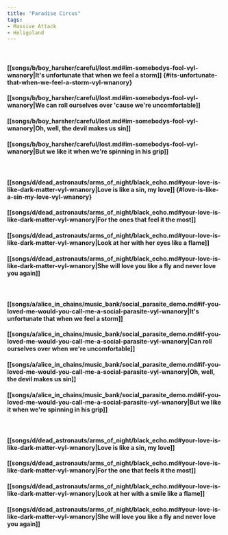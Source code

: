 ```yaml
---
title: "Paradise Circus"
tags:
- Massive Attack
- Heligoland
---
```

&nbsp;
#### [[songs/b/boy_harsher/careful/lost.md#im-somebodys-fool-vyl-wnanory|It's unfortunate that when we feel a storm]] {#its-unfortunate-that-when-we-feel-a-storm-vyl-wnanory}
#### [[songs/b/boy_harsher/careful/lost.md#im-somebodys-fool-vyl-wnanory|We can roll ourselves over 'cause we're uncomfortable]]
#### [[songs/b/boy_harsher/careful/lost.md#im-somebodys-fool-vyl-wnanory|Oh, well, the devil makes us sin]]
#### [[songs/b/boy_harsher/careful/lost.md#im-somebodys-fool-vyl-wnanory|But we like it when we're spinning in his grip]]
&nbsp;
#### [[songs/d/dead_astronauts/arms_of_night/black_echo.md#your-love-is-like-dark-matter-vyl-wnanory|Love is like a sin, my love]] {#love-is-like-a-sin-my-love-vyl-wnanory}
#### [[songs/d/dead_astronauts/arms_of_night/black_echo.md#your-love-is-like-dark-matter-vyl-wnanory|For the ones that feel it the most]]
#### [[songs/d/dead_astronauts/arms_of_night/black_echo.md#your-love-is-like-dark-matter-vyl-wnanory|Look at her with her eyes like a flame]]
#### [[songs/d/dead_astronauts/arms_of_night/black_echo.md#your-love-is-like-dark-matter-vyl-wnanory|She will love you like a fly and never love you again]]
&nbsp;
#### [[songs/a/alice_in_chains/music_bank/social_parasite_demo.md#if-you-loved-me-would-you-call-me-a-social-parasite-vyl-wnanory|It's unfortunate that when we feel a storm]]
#### [[songs/a/alice_in_chains/music_bank/social_parasite_demo.md#if-you-loved-me-would-you-call-me-a-social-parasite-vyl-wnanory|Can roll ourselves over when we're uncomfortable]]
#### [[songs/a/alice_in_chains/music_bank/social_parasite_demo.md#if-you-loved-me-would-you-call-me-a-social-parasite-vyl-wnanory|Oh, well, the devil makes us sin]]
#### [[songs/a/alice_in_chains/music_bank/social_parasite_demo.md#if-you-loved-me-would-you-call-me-a-social-parasite-vyl-wnanory|But we like it when we're spinning in his grip]]
&nbsp;
#### [[songs/d/dead_astronauts/arms_of_night/black_echo.md#your-love-is-like-dark-matter-vyl-wnanory|Love is like a sin, my love]]
#### [[songs/d/dead_astronauts/arms_of_night/black_echo.md#your-love-is-like-dark-matter-vyl-wnanory|For the one that feels it the most]]
#### [[songs/d/dead_astronauts/arms_of_night/black_echo.md#your-love-is-like-dark-matter-vyl-wnanory|Look at her with a smile like a flame]]
#### [[songs/d/dead_astronauts/arms_of_night/black_echo.md#your-love-is-like-dark-matter-vyl-wnanory|She will love you like a fly and never love you again]]

